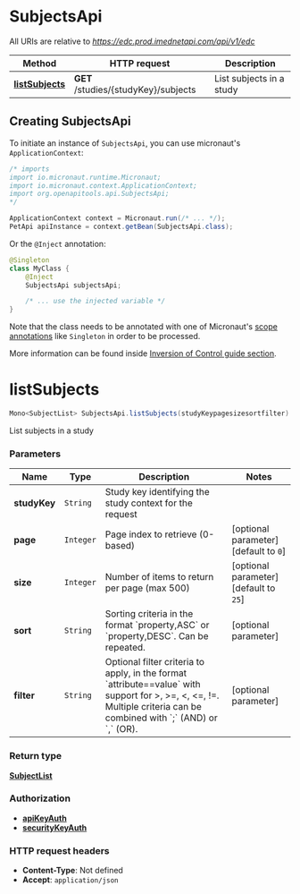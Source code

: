# SubjectsApi

All URIs are relative to *https://edc.prod.imednetapi.com/api/v1/edc*

| Method | HTTP request | Description |
|------------- | ------------- | -------------|
| [**listSubjects**](SubjectsApi.md#listSubjects) | **GET** /studies/{studyKey}/subjects | List subjects in a study |


## Creating SubjectsApi

To initiate an instance of `SubjectsApi`, you can use micronaut's `ApplicationContext`:
```java
/* imports
import io.micronaut.runtime.Micronaut;
import io.micronaut.context.ApplicationContext;
import org.openapitools.api.SubjectsApi;
*/

ApplicationContext context = Micronaut.run(/* ... */);
PetApi apiInstance = context.getBean(SubjectsApi.class);
```

Or the `@Inject` annotation:
```java
@Singleton
class MyClass {
    @Inject
    SubjectsApi subjectsApi;

    /* ... use the injected variable */
}
```
Note that the class needs to be annotated with one of Micronaut's [scope annotations](https://docs.micronaut.io/latest/guide/#scopes) like `Singleton` in order to be processed.

More information can be found inside [Inversion of Control guide section](https://docs.micronaut.io/latest/guide/#ioc).

<a id="listSubjects"></a>
# **listSubjects**
```java
Mono<SubjectList> SubjectsApi.listSubjects(studyKeypagesizesortfilter)
```

List subjects in a study

### Parameters
| Name | Type | Description  | Notes |
|------------- | ------------- | ------------- | -------------|
| **studyKey** | `String`| Study key identifying the study context for the request | |
| **page** | `Integer`| Page index to retrieve (0-based) | [optional parameter] [default to `0`] |
| **size** | `Integer`| Number of items to return per page (max 500) | [optional parameter] [default to `25`] |
| **sort** | `String`| Sorting criteria in the format &#x60;property,ASC&#x60; or &#x60;property,DESC&#x60;. Can be repeated. | [optional parameter] |
| **filter** | `String`| Optional filter criteria to apply, in the format &#x60;attribute&#x3D;&#x3D;value&#x60; with support for &gt;, &gt;&#x3D;, &lt;, &lt;&#x3D;, !&#x3D;. Multiple criteria can be combined with &#x60;;&#x60; (AND) or &#x60;,&#x60; (OR). | [optional parameter] |


### Return type
[**SubjectList**](SubjectList.md)

### Authorization
* **[apiKeyAuth](auth.md#apiKeyAuth)**
* **[securityKeyAuth](auth.md#securityKeyAuth)**

### HTTP request headers
 - **Content-Type**: Not defined
 - **Accept**: `application/json`

